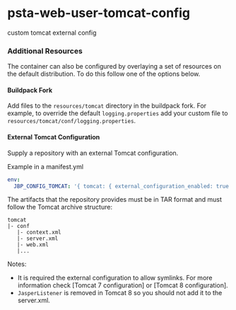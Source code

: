 # psta-web-user-tomcat-config
custom tomcat external config

### Additional Resources
The container can also be configured by overlaying a set of resources on the default distribution.  To do this follow one of the options below.

#### Buildpack Fork
Add files to the `resources/tomcat` directory in the buildpack fork.  For example, to override the default `logging.properties` add your custom file to `resources/tomcat/conf/logging.properties`.

#### External Tomcat Configuration
Supply a repository with an external Tomcat configuration.

Example in a manifest.yml

```yaml
env:
  JBP_CONFIG_TOMCAT: '{ tomcat: { external_configuration_enabled: true }, external_configuration: { repository_root: "http://repository..." } }'
```

The artifacts that the repository provides must be in TAR format and must follow the Tomcat archive structure:

```
tomcat
|- conf
   |- context.xml
   |- server.xml
   |- web.xml
   |...
```

Notes:
* It is required the external configuration to allow symlinks. For more information check [Tomcat 7 configuration] or [Tomcat 8 configuration].
* `JasperListener` is removed in Tomcat 8 so you should not add it to the server.xml.
